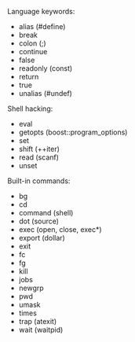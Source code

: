 
Language keywords:

- alias (#define)
- break
- colon (;)
- continue
- false
- readonly (const)
- return
- true
- unalias (#undef)

Shell hacking:

- eval
- getopts (boost::program_options)
- set
- shift (++iter)
- read (scanf)
- unset

Built-in commands:

- bg
- cd
- command (shell)
- dot (source)
- exec (open, close, exec*)
- export (dollar)
- exit
- fc
- fg
- kill
- jobs
- newgrp
- pwd
- umask
- times
- trap (atexit)
- wait (waitpid)
